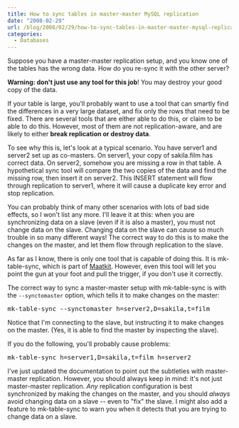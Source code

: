 ```yaml
---
title: How to sync tables in master-master MySQL replication
date: "2008-02-29"
url: /blog/2008/02/29/how-to-sync-tables-in-master-master-mysql-replication/
categories:
  - Databases
---
```

Suppose you have a master-master replication setup, and you know one of the tables has the wrong data. How do you re-sync it with the other server?

**Warning: don't just use any tool for this job**! You may destroy your good copy of the data.

If your table is large, you'll probably want to use a tool that can smartly find the differences in a very large dataset, and fix only the rows that need to be fixed. There are several tools that are either able to do this, or claim to be able to do this. However, most of them are not replication-aware, and are likely to either **break replication or destroy data**.

To see why this is, let's look at a typical scenario. You have server1 and server2 set up as co-masters. On server1, your copy of sakila.film has correct data. On server2, somehow you are missing a row in that table. A hypothetical sync tool will compare the two copies of the data and find the missing row, then insert it on server2. This INSERT statement will flow through replication to server1, where it will cause a duplicate key error and stop replication.

You can probably think of many other scenarios with lots of bad side effects, so I won't list any more. I'll leave it at this: when you are synchronizing data on a slave (even if it is also a master), you must not change data on the slave. Changing data on the slave can cause so much trouble in so many different ways! The correct way to do this is to make the changes on the master, and let them flow through replication to the slave.

As far as I know, there is only one tool that is capable of doing this. It is mk-table-sync, which is part of [Maatkit](http://code.google.com/p/maatkit/). However, even this tool will let you point the gun at your foot and pull the trigger, if you don't use it correctly.

The correct way to sync a master-master setup with mk-table-sync is with the `--synctomaster` option, which tells it to make changes on the master:

<pre>mk-table-sync --synctomaster h=server2,D=sakila,t=film</pre>

Notice that I'm connecting to the slave, but instructing it to make changes on the master. (Yes, it is able to find the master by inspecting the slave).

If you do the following, you'll probably cause problems:

<pre>mk-table-sync h=server1,D=sakila,t=film h=server2</pre>

I've just updated the documentation to point out the subtleties with master-master replication. However, you should always keep in mind: it's not just master-master replication. *Any* replication configuration is best synchronized by making the changes on the master, and you should *always* avoid changing data on a slave -- even to "fix" the slave. I might also add a feature to mk-table-sync to warn you when it detects that you are trying to change data on a slave.


